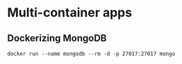# Multi-container apps

## Dockerizing MongoDB

```shell
docker run --name mongodb --rm -d -p 27017:27017 mongo
```
